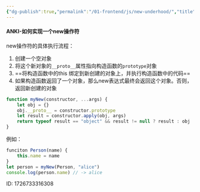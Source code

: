 ```yaml
---
{"dg-publish":true,"permalink":"/01-frontend/js/new-underhood/","title":"如何实现一个new操作符","tags":["js","frontend"],"created":"2024-09-19T16:08:36.000+08:00","updated":"2024-12-02T14:56:09.286+08:00"}
---
```


#### ANKI-如何实现一个new操作符
new操作符的具体执行流程：
1. 创建一个空对象
2. 将这个新对象的`__proto__`属性指向构造函数的`prototype`对象
3. ==将构造函数中的this 绑定到新创建的对象上，并执行构造函数中的代码==
4. 如果构造函数返回了一个对象，那么new表达式最终会返回这个对象。否则，返回新创建的对象
```js
function myNew(constructor, ...args) {
	let obj = {}
	obj.__proto__ = constructor.prototype
	let result = constructor.apply(obj, args)
	return typeof result == "object" && result != null ? result : obj
}
```
例如：
```js
funciton Person(name) {
	this.name = name
}
let person = myNew(Person, "alice")
console.log(person.name) // -> alice
```
ID: 1726733316308
